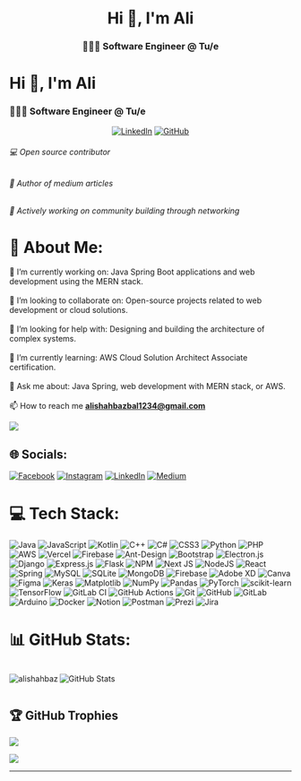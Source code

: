 <h1 align="center">Hi 👋, I'm Ali</h1>
<h3 align="center">🧑🏽‍💻 Software Engineer @ Tu/e</h3>

# Hi 👋, I'm Ali

### 🧑🏽‍💻 Software Engineer @ Tu/e


<p align="center">
	<a href="https://www.linkedin.com/in/alishahbaz659"><img src="https://img.shields.io/badge/LinkedIn--_.svg?style=social&logo=linkedin" alt="LinkedIn"></a>  
  <a href="https://github.com/alishahbaz659"><img src="https://img.shields.io/github/followers/wajahatkarim3.svg?label=GitHub&style=social" alt="GitHub"></a>  
</p>
<h6>💻 Open source contributor </h6>
<h6>📝 Author of medium articles</h6>
<h6>🎤 Actively working on community building through networking</h6>


# 💫 About Me:
🔭 I’m currently working on: Java Spring Boot applications and web development using the MERN stack.<br><br>👯 I’m looking to collaborate on: Open-source projects related to web development or cloud solutions.<br><br>🤝 I’m looking for help with: Designing and building the architecture of complex systems.<br><br>🌱 I’m currently learning: AWS Cloud Solution Architect Associate certification.<br><br>💬 Ask me about: Java Spring, web development with MERN stack, or AWS.<br><br>📫 How to reach me **alishahbazbal1234@gmail.com**



[![](https://visitcount.itsvg.in/api?id=alishahbaz659&icon=5&color=13)](https://visitcount.itsvg.in)

## 🌐 Socials:
[![Facebook](https://img.shields.io/badge/Facebook-%231877F2.svg?logo=Facebook&logoColor=white)](https://facebook.com/@alishahbaz.alishahaz) [![Instagram](https://img.shields.io/badge/Instagram-%23E4405F.svg?logo=Instagram&logoColor=white)](https://instagram.com/@ali_shahbaz_bal) [![LinkedIn](https://img.shields.io/badge/LinkedIn-%230077B5.svg?logo=linkedin&logoColor=white)](https://linkedin.com/in/@alishahbaz659) [![Medium](https://img.shields.io/badge/Medium-12100E?logo=medium&logoColor=white)](https://medium.com/@@alishahbazbal1234)

# 💻 Tech Stack:
![Java](https://img.shields.io/badge/java-%23ED8B00.svg?style=flat&logo=openjdk&logoColor=white) ![JavaScript](https://img.shields.io/badge/javascript-%23323330.svg?style=flat&logo=javascript&logoColor=%23F7DF1E) ![Kotlin](https://img.shields.io/badge/kotlin-%237F52FF.svg?style=flat&logo=kotlin&logoColor=white) ![C++](https://img.shields.io/badge/c++-%2300599C.svg?style=flat&logo=c%2B%2B&logoColor=white) ![C#](https://img.shields.io/badge/c%23-%23239120.svg?style=flat&logo=csharp&logoColor=white) ![CSS3](https://img.shields.io/badge/css3-%231572B6.svg?style=flat&logo=css3&logoColor=white) ![Python](https://img.shields.io/badge/python-3670A0?style=flat&logo=python&logoColor=ffdd54) ![PHP](https://img.shields.io/badge/php-%23777BB4.svg?style=flat&logo=php&logoColor=white) ![AWS](https://img.shields.io/badge/AWS-%23FF9900.svg?style=flat&logo=amazon-aws&logoColor=white) ![Vercel](https://img.shields.io/badge/vercel-%23000000.svg?style=flat&logo=vercel&logoColor=white) ![Firebase](https://img.shields.io/badge/firebase-%23039BE5.svg?style=flat&logo=firebase) ![Ant-Design](https://img.shields.io/badge/-AntDesign-%230170FE?style=flat&logo=ant-design&logoColor=white) ![Bootstrap](https://img.shields.io/badge/bootstrap-%238511FA.svg?style=flat&logo=bootstrap&logoColor=white) ![Electron.js](https://img.shields.io/badge/Electron-191970?style=flat&logo=Electron&logoColor=white) ![Django](https://img.shields.io/badge/django-%23092E20.svg?style=flat&logo=django&logoColor=white) ![Express.js](https://img.shields.io/badge/express.js-%23404d59.svg?style=flat&logo=express&logoColor=%2361DAFB) ![Flask](https://img.shields.io/badge/flask-%23000.svg?style=flat&logo=flask&logoColor=white) ![NPM](https://img.shields.io/badge/NPM-%23CB3837.svg?style=flat&logo=npm&logoColor=white) ![Next JS](https://img.shields.io/badge/Next-black?style=flat&logo=next.js&logoColor=white) ![NodeJS](https://img.shields.io/badge/node.js-6DA55F?style=flat&logo=node.js&logoColor=white) ![React](https://img.shields.io/badge/react-%2320232a.svg?style=flat&logo=react&logoColor=%2361DAFB) ![Spring](https://img.shields.io/badge/spring-%236DB33F.svg?style=flat&logo=spring&logoColor=white) ![MySQL](https://img.shields.io/badge/mysql-4479A1.svg?style=flat&logo=mysql&logoColor=white) ![SQLite](https://img.shields.io/badge/sqlite-%2307405e.svg?style=flat&logo=sqlite&logoColor=white) ![MongoDB](https://img.shields.io/badge/MongoDB-%234ea94b.svg?style=flat&logo=mongodb&logoColor=white) ![Firebase](https://img.shields.io/badge/firebase-a08021?style=flat&logo=firebase&logoColor=ffcd34) ![Adobe XD](https://img.shields.io/badge/Adobe%20XD-470137?style=flat&logo=Adobe%20XD&logoColor=#FF61F6) ![Canva](https://img.shields.io/badge/Canva-%2300C4CC.svg?style=flat&logo=Canva&logoColor=white) ![Figma](https://img.shields.io/badge/figma-%23F24E1E.svg?style=flat&logo=figma&logoColor=white) ![Keras](https://img.shields.io/badge/Keras-%23D00000.svg?style=flat&logo=Keras&logoColor=white) ![Matplotlib](https://img.shields.io/badge/Matplotlib-%23ffffff.svg?style=flat&logo=Matplotlib&logoColor=black) ![NumPy](https://img.shields.io/badge/numpy-%23013243.svg?style=flat&logo=numpy&logoColor=white) ![Pandas](https://img.shields.io/badge/pandas-%23150458.svg?style=flat&logo=pandas&logoColor=white) ![PyTorch](https://img.shields.io/badge/PyTorch-%23EE4C2C.svg?style=flat&logo=PyTorch&logoColor=white) ![scikit-learn](https://img.shields.io/badge/scikit--learn-%23F7931E.svg?style=flat&logo=scikit-learn&logoColor=white) ![TensorFlow](https://img.shields.io/badge/TensorFlow-%23FF6F00.svg?style=flat&logo=TensorFlow&logoColor=white) ![GitLab CI](https://img.shields.io/badge/gitlab%20CI-%23181717.svg?style=flat&logo=gitlab&logoColor=white) ![GitHub Actions](https://img.shields.io/badge/github%20actions-%232671E5.svg?style=flat&logo=githubactions&logoColor=white) ![Git](https://img.shields.io/badge/git-%23F05033.svg?style=flat&logo=git&logoColor=white) ![GitHub](https://img.shields.io/badge/github-%23121011.svg?style=flat&logo=github&logoColor=white) ![GitLab](https://img.shields.io/badge/gitlab-%23181717.svg?style=flat&logo=gitlab&logoColor=white) ![Arduino](https://img.shields.io/badge/-Arduino-00979D?style=flat&logo=Arduino&logoColor=white) ![Docker](https://img.shields.io/badge/docker-%230db7ed.svg?style=flat&logo=docker&logoColor=white) ![Notion](https://img.shields.io/badge/Notion-%23000000.svg?style=flat&logo=notion&logoColor=white) ![Postman](https://img.shields.io/badge/Postman-FF6C37?style=flat&logo=postman&logoColor=white) ![Prezi](https://img.shields.io/badge/Prezi-%23000000.svg?style=flat&logo=Prezi&logoColor=white) ![Jira](https://img.shields.io/badge/jira-%230A0FFF.svg?style=flat&logo=jira&logoColor=white)
# 📊 GitHub Stats:
<div style="display: flex; align-items: center;">

<p><img align="left" src="https://github-readme-stats.vercel.app/api/top-langs?username=alishahbaz659&show_icons=true&locale=en&layout=compact" alt="alishahbaz" /></p>
  <img src="https://github-readme-stats.vercel.app/api?username=alishahbaz659&theme=default_repocard&hide_border=false&include_all_commits=false&count_private=false" alt="GitHub Stats" />
</div>




## 🏆 GitHub Trophies
![](https://github-profile-trophy.vercel.app/?username=alishahbaz659&theme=default&no-frame=false&no-bg=false&margin-w=4)

<!-- ### ✍️ Random Dev Quote -->
![](https://quotes-github-readme.vercel.app/api?type=horizontal&theme=light)

<!-- ### 🔝 Top Contributed Repo -->
<!-- ![](https://github-contributor-stats.vercel.app/api?username=alishahbaz659&limit=5&theme=dark&combine_all_yearly_contributions=true) -->

---


<!-- Proudly created with GPRM ( https://gprm.itsvg.in ) -->
